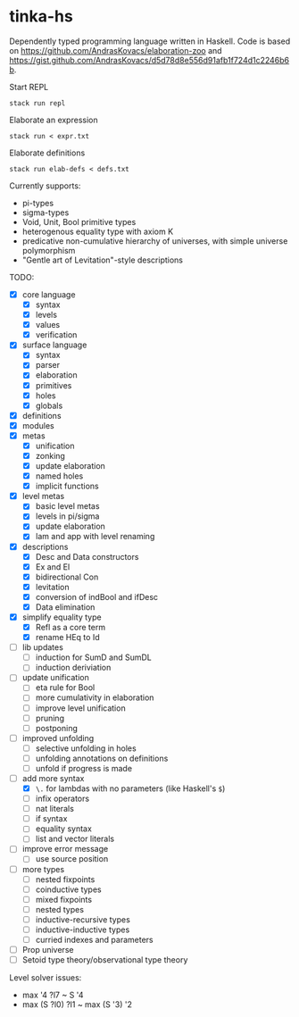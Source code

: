 # tinka-hs

Dependently typed programming language written in Haskell.
Code is based on https://github.com/AndrasKovacs/elaboration-zoo and https://gist.github.com/AndrasKovacs/d5d78d8e556d91afb1f724d1c2246b6b.

Start REPL
```
stack run repl
```

Elaborate an expression
```
stack run < expr.txt
```

Elaborate definitions
```
stack run elab-defs < defs.txt
```

Currently supports:
- pi-types
- sigma-types
- Void, Unit, Bool primitive types
- heterogenous equality type with axiom K
- predicative non-cumulative hierarchy of universes, with simple universe polymorphism
- "Gentle art of Levitation"-style descriptions

TODO:
- [x] core language
  - [x] syntax
  - [x] levels
  - [x] values
  - [x] verification
- [x] surface language
  - [x] syntax
  - [x] parser
  - [x] elaboration
  - [x] primitives
  - [x] holes
  - [x] globals
- [x] definitions
- [x] modules
- [x] metas
  - [x] unification
  - [x] zonking
  - [x] update elaboration
  - [x] named holes
  - [x] implicit functions
- [x] level metas
  - [x] basic level metas
  - [x] levels in pi/sigma
  - [x] update elaboration
  - [x] lam and app with level renaming
- [x] descriptions
  - [x] Desc and Data constructors
  - [x] Ex and El
  - [x] bidirectional Con
  - [x] levitation
  - [x] conversion of indBool and ifDesc
  - [x] Data elimination
- [x] simplify equality type
  - [x] Refl as a core term
  - [x] rename HEq to Id
- [ ] lib updates
  - [ ] induction for SumD and SumDL
  - [ ] induction deriviation
- [ ] update unification
  - [ ] eta rule for Bool
  - [ ] more cumulativity in elaboration
  - [ ] improve level unification
  - [ ] pruning
  - [ ] postponing
- [ ] improved unfolding
  - [ ] selective unfolding in holes
  - [ ] unfolding annotations on definitions
  - [ ] unfold if progress is made
- [ ] add more syntax
  - [x] `\.` for lambdas with no parameters (like Haskell's `$`)
  - [ ] infix operators
  - [ ] nat literals
  - [ ] if syntax
  - [ ] equality syntax
  - [ ] list and vector literals
- [ ] improve error message
  - [ ] use source position
- [ ] more types
  - [ ] nested fixpoints
  - [ ] coinductive types
  - [ ] mixed fixpoints
  - [ ] nested types
  - [ ] inductive-recursive types
  - [ ] inductive-inductive types
  - [ ] curried indexes and parameters
- [ ] Prop universe
- [ ] Setoid type theory/observational type theory

Level solver issues:
- max '4 ?l7 ~ S '4
- max (S ?l0) ?l1 ~ max (S '3) '2
